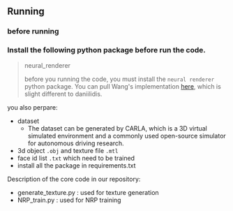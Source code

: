 ## Running

### before running

### Install the following python package before run the code.

> neural_renderer 
>
> [neural renderer]: https://github.com/daniilidis-group/neural_renderer.git	"neural renderer"
>
> before you running the code, you must install the `neural renderer` python package. You can pull Wang's implementation [here](https://github.com/winterwindwang/neural_renderer), which is slight different to daniilidis.

you also perpare:
- dataset
  + The dataset can be generated by CARLA, which is a 3D virtual simulated environment and a commonly used 
  open-source simulator for autonomous driving research.
- 3d object `.obj` and texture file `.mtl`
- face id list `.txt` which need to be trained
- install all the package in requirements.txt

Description of the core code in our repository:
- generate_texture.py : used for texture generation
- NRP_train.py : used for NRP training

